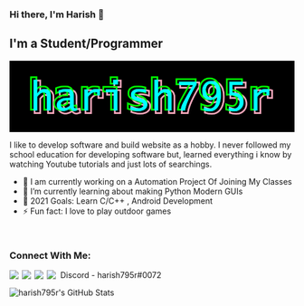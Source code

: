### Hi there, I'm Harish 👋

## I'm a Student/Programmer

<img align=center src="Untitled (Copy).png">

I like to develop software and build website as a hobby. I never followed my school education for developing software but, learned everything i know by watching Youtube tutorials and just lots of searchings.

- 🔭 I am currently working on a Automation Project Of Joining My Classes
- 🌱 I’m currently learning about making Python Modern GUIs 
- 🥅 2021 Goals: Learn C/C++ , Android Development
- ⚡ Fun fact: I love to play outdoor games

<br />

### Connect With Me:

[<img align="left"  width="22px" src="https://cdn.jsdelivr.net/npm/simple-icons@3.13.0/icons/stackoverflow.svg" />][Stack Overflow Profile]
[<img align="left"  width="22px" src="https://cdn.jsdelivr.net/npm/simple-icons@3.13.0/icons/github.svg" />][Git Hub Profile]
[<img align="left"  width="22px" src="https://d2fltix0v2e0sb.cloudfront.net/dev-badge.svg" />][harish795's DEV Profile]
<img align="left" width="24px" src="https://img.icons8.com/color/48/000000/discord-new-logo.png"/>
Discord - harish795r#0072
<br>

<img align="left" alt="harish795r's GitHub Stats" src="https://github-readme-stats.vercel.app/api?username=harish795r&show_icons=true&theme=algolia"> 


[Stack Overflow Profile]: https://stackoverflow.com/users/14588234/harish795
[Git Hub Profile]: https://github.com/harish795r
[harish795's DEV Profile]: https://dev.to/harish795
[Visual Studio Code]: https://code.visualstudio.com/ 

<br />



  
